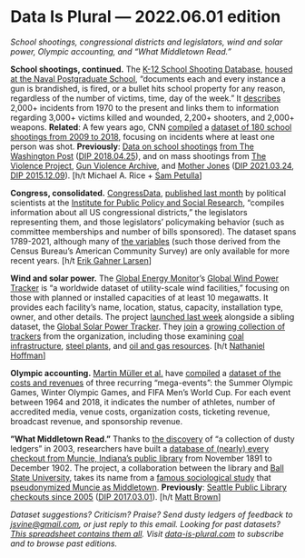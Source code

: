 Data Is Plural — 2022.06.01 edition
===================================

*School shootings, congressional districts and legislators, wind and solar power, Olympic accounting, and “What Middletown Read.”*


__School shootings, continued.__ The [K-12 School Shooting Database](https://www.chds.us/ssdb/), [housed at the Naval Postgraduate School](https://www.chds.us/ssdb/about/), “documents each and every instance a gun is brandished, is fired, or a bullet hits school property for any reason, regardless of the number of victims, time, day of the week.” It [describes](https://www.chds.us/ssdb/methods/) 2,000+ incidents from 1970 to the present and links them to information regarding 3,000+ victims killed and wounded, 2,200+ shooters, and 2,000+ weapons. __Related__: A few years ago, CNN [compiled](https://www.cnn.com/interactive/2019/07/us/ten-years-of-school-shootings-trnd/) a [dataset of 180 school shootings from 2009 to 2018](https://github.com/cnnlabs/cnn-school-shooting-data), focusing on incidents where at least one person was shot. __Previously__: [Data on school shootings](https://github.com/washingtonpost/data-school-shootings) [from The Washington Post](https://www.washingtonpost.com/graphics/2018/local/school-shootings-database/) ([DIP 2018.04.25](https://www.data-is-plural.com/archive/2018-04-25-edition/)), and on mass shootings from [The Violence Project](https://www.theviolenceproject.org/mass-shooter-database/), [Gun Violence Archive](https://www.gunviolencearchive.org/), and [Mother Jones](https://www.motherjones.com/politics/2012/12/mass-shootings-mother-jones-full-data/) ([DIP 2021.03.24](https://www.data-is-plural.com/archive/2021-03-24-edition/), [DIP 2015.12.09](https://www.data-is-plural.com/archive/2015-12-09-edition/)). [h/t Michael A. Rice + [Sam Petulla](https://twitter.com/spetulla)]


__Congress, consolidated.__ [CongressData](https://congress.ippsr.msu.edu/congress/), [published last month](https://twitter.com/MattGrossmann/status/1527287170515410945) by political scientists at the [Institute for Public Policy and Social Research](https://ippsr.msu.edu/about-ippsr), “compiles information about all US congressional districts,” the legislators representing them, and those legislators’ policymaking behavior (such as committee memberships and number of bills sponsored). The dataset spans 1789-2021, although many of [the variables](https://raw.githubusercontent.com/IPPSR/congressData/main/congress_codebook_1.pdf) (such those derived from the Census Bureau’s American Community Survey) are only available for more recent years. [h/t [Erik Gahner Larsen](https://github.com/erikgahner/PolData/commit/c32e833d777b5f2ffd1a9056abcb87632df13834)]


__Wind and solar power.__ The [Global Energy Monitor](https://globalenergymonitor.org/about/our-story/)’s [Global Wind Power Tracker](https://globalenergymonitor.org/projects/global-wind-power-tracker/) is “a worldwide dataset of utility-scale wind facilities,” focusing on those with planned or installed capacities of at least 10 megawatts. It provides each facility’s name, location, status, capacity, installation type, owner, and other details. The project [launched last week](https://globalenergymonitor.org/press-release/new-trackers-showing-country-by-country-build-out-of-utility-scale-solar-and-wind/) alongside a sibling dataset, the [Global Solar Power Tracker](https://globalenergymonitor.org/projects/global-solar-power-tracker/). They [join](https://globalenergymonitor.org/about/our-story/) a [growing collection of trackers](https://globalenergymonitor.org/projects/) from the organization, including those examining [coal infrastructure](https://globalenergymonitor.org/projects/global-coal-tracker/), [steel plants](https://globalenergymonitor.org/projects/global-steel-plant-tracker/), and [oil and gas resources](https://globalenergymonitor.org/projects/global-oil-gas-extraction-tracker/). [h/t [Nathaniel Hoffman](https://twitter.com/paleomedia)]


__Olympic accounting.__ [Martin Müller et al.](https://papers.ssrn.com/sol3/papers.cfm?abstract_id=3873972) have [compiled](https://dataverse.harvard.edu/dataverse/mega-events;jsessionid=ac44ac785d9741f492283c74df49) a [dataset of the costs and revenues](https://dataverse.harvard.edu/dataset.xhtml?persistentId=doi:10.7910/DVN/F0MNC9) of three recurring “mega-events”: the Summer Olympic Games, Winter Olympic Games, and FIFA Men’s World Cup. For each event between 1964 and 2018, it indicates the number of athletes, number of accredited media, venue costs, organization costs, ticketing revenue, broadcast revenue, and sponsorship revenue.


__”What Middletown Read.”__ Thanks to [the discovery](https://lib.bsu.edu/wmr/about.php) of “a collection of dusty ledgers” in 2003, researchers have built a [database of (nearly) every checkout from Muncie, Indiana’s public library](https://lib.bsu.edu/wmr/index.php) from November 1891 to December 1902. The project, a collaboration between the library and [Ball State University](https://www.bsu.edu/Academics/CentersandInstitutes/Middletown.aspx), takes its name from a [famous sociological study](https://en.wikipedia.org/wiki/Middletown_studies) that [pseudonymized Muncie as Middletown](https://www.theguardian.com/membership/2016/oct/18/view-from-middletown-us-muncie-america). __Previously__: [Seattle Public Library checkouts since 2005](https://shelftalkblog.wordpress.com/2017/02/14/for-the-love-of-data-an-open-data-release/) ([DIP 2017.03.01](https://www.data-is-plural.com/archive/2017-03-01-edition/)). [h/t [Matt Brown](https://twitter.com/mattbrown_econ)]


*Dataset suggestions? Criticism? Praise? Send dusty ledgers of feedback to jsvine@gmail.com, or just reply to this email. Looking for past datasets? [This spreadsheet contains them all](https://docs.google.com/spreadsheets/d/1wZhPLMCHKJvwOkP4juclhjFgqIY8fQFMemwKL2c64vk/edit#gid=0). Visit [data-is-plural.com](https://www.data-is-plural.com) to subscribe and to browse past editions.*
